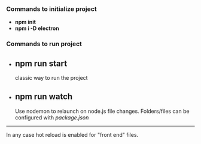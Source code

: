 ### Commands to initialize project

- **npm init**
- **npm i -D electron**

### Commands to run project

- **npm run start** 
  ----------
  classic way to run the project
  

- **npm run watch**
  ----------
  Use nodemon to relaunch on node.js file changes.
  Folders/files can be configured with *package.json*


----------
In any case hot reload is enabled for "front end" files.
